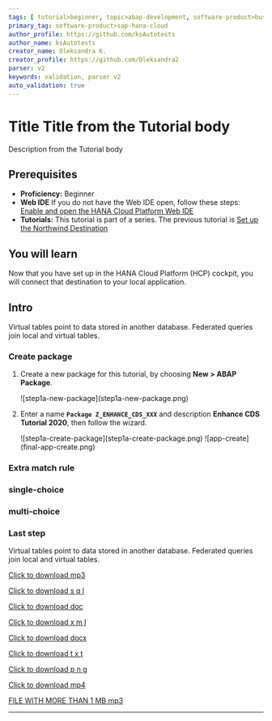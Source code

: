 ```yaml
---
tags: [ tutorial>beginner, topic>abap-development, software-product>business-rules,  tutorial>community, software-product>sap-signature-management-by-docusign--add-on-for-standards-based-signature-compliance]
primary_tag: software-product>sap-hana-cloud
author_profile: https://github.com/ksAutotests
author_name: ksAutotests
creator_name: Oleksandra K.
creator_profile: https://github.com/Oleksandra2
parser: v2
keywords: validation, parser v2
auto_validation: true
---
```


# Title Title from the Tutorial body
<!-- description --> Description from the Tutorial body

## Prerequisites  
 - **Proficiency:** Beginner
 - **Web IDE** If you do not have the Web IDE open, follow these steps: [Enable and open the HANA Cloud Platform Web IDE](https://developers.sap.com/trials-downloads.html)
 - **Tutorials:** This tutorial is part of a series. The previous tutorial is [Set up the Northwind Destination](https://developers.sap.com/trials-downloads.html)


## You will learn  
Now that you have set up in the HANA Cloud Platform (HCP) cockpit, you will connect that destination to your local application.  

## Intro

Virtual tables point to data stored in another database.  Federated queries join local and virtual tables.  


### Create package

1. Create a new package for this tutorial, by choosing **New > ABAP Package**.

    <!-- border --> ![step1a-new-package](step1a-new-package.png)

2. Enter a name **`Package Z_ENHANCE_CDS_XXX`** and description **Enhance CDS Tutorial 2020**, then follow the wizard.

    <!-- border; size:250px --> ![step1a-create-package](step1a-create-package.png)

    <!-- border --> ![app-create](final-app-create.png)


### Extra match rule

### single-choice

### multi-choice

### Last step

Virtual tables point to data stored in another database.  Federated queries join local and virtual tables.


[Click to download mp3](Jinglebellsringtone.mp3)

[Click to download s q l](JOINS.sql)

[Click to download doc](1n.doc)

[Click to download x m l](template.xml)

[Click to download docx](2n.docx)

[Click to download t x t](3n.txt)

[Click to download p n g](access40.png)

[Click to download mp4](4n.mp4)

[FILE WITH MORE THAN 1 MB mp3](ChristmasForKidsJingleBells.mp3)


---
